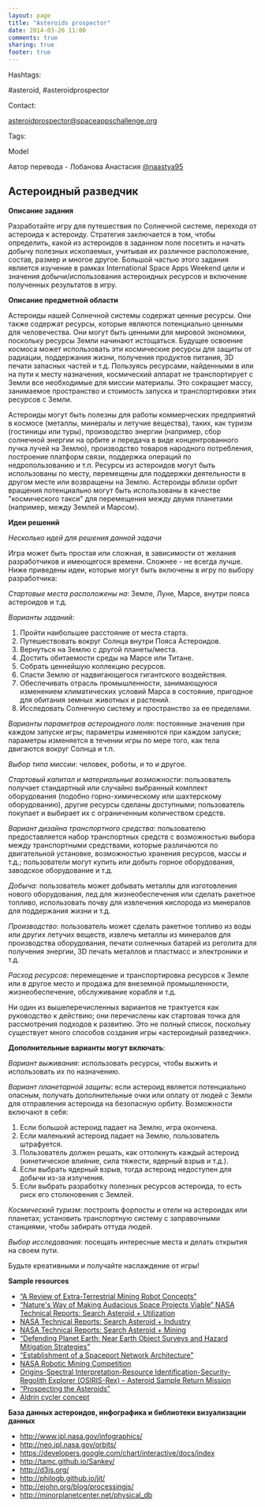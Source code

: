```yaml
---
layout: page
title: "Asteroids prospector"
date: 2014-03-26 11:00
comments: true
sharing: true
footer: true
---
```

Hashtags:

\#asteroid, \#asteroidprospector

Contact:

asteroidprospector@spaceappschallenge.org

Tags:

Model

Автор перевода - Лобанова Анастасия <a href="https://twitter.com/naastya95">@naastya95</a>

## Астероидный разведчик

**Описание задания**

Разработайте игру для путешествия по Солнечной системе, переходя от астероида к астероиду. Стратегия заключается в том, чтобы определить, какой из астероидов в заданном поле посетить и начать добычу полезных ископаемых, учитывая их различное расположение, состав, размер и многое другое. Большой частью этого задания является изучение в рамках International Space Apps Weekend цели и значения добычи/использования астероидных ресурсов и включение полученных результатов в игру.

**Описание предметной области**

Астероиды нашей Cолнечной системы содержат ценные ресурсы. Они также содержат ресурсы, которые являются потенциально ценными для человечества. Они могут быть ценными для мировой экономики, поскольку ресурсы Земли начинают истощаться. Будущее освоение космоса может использовать эти  космические ресурсы для защиты от радиации, поддержания жизни, получения продуктов питания, 3D печати запасных частей и т.д. Пользуясь ресурсами, найденными в или на пути к месту назначения, космический аппарат не транспортирует с Земли все необходимые для миссии материалы. Это сокращает массу, занимаемое пространство и стоимость запуска и транспортировки этих ресурсов с Земли.

Астероиды могут быть полезны для работы коммерческих предприятий в космосе (металлы, минералы и летучие вещества), таких, как туризм (гостиницы или туры), производство энергии (например, сбор солнечной энергии на орбите и передача в виде концентрованного пучка лучей на Землю), производство товаров народного потребления, построение платформ связи, поддержка операций по недропользованию и т.п. Ресурсы из астероидов могут быть использованы по месту, перемещены для поддержки деятельности в другом месте или возвращены на Землю. Астероиды  вблизи орбит вращения потенциально могут быть использованы в качестве "космического такси" для перемещения между двумя планетами (например, между Землей и Марсом).

**Идеи решений**

*Несколько идей для решения данной задачи*

Игра может быть простая или сложная, в зависимости от желания разработчиков и имеющегося времени. Сложнее - не всегда лучше. Ниже приведены идеи, которые могут быть включены в игру по выбору разработчика:

*Стартовые места расположены на*: Земле, Луне, Марсе, внутри пояса астероидов и т.д.

*Варианты заданий*:

1. Пройти наибольшее расстояние от места старта.
2. Путешествовать вокруг Солнца внутри Пояса Астероидов.
3. Вернуться на Землю с другой планеты/места.
4. Достить обитаемости среды на Марсе или Титане.
5. Собрать ценнейшую коллекцию ресурсов.
6. Спасти Землю от надвигающегося гигантского воздействия.
7. Обеспечивать отрасль промышленности, занимающуюся изменением климатических условий Марса в состояние, пригодное для обитания земных животных и растений.
8. Исследовать Солнечную систему и пространство за ее пределами.

*Варианты параметров астероидного поля*: постоянные значения при каждом запуске игры; параметры изменяются при каждом запуске; параметры изменяется в течении игры по мере того, как тела двигаются вокруг Солнца и т.п.

*Выбор типа миссии*: человек, роботы, и то и другое.

*Стартовый капитал и материальные возможности*: пользователь получает стандартный или случайно выбранный комплект оборудования (подобно горно-химическому или шахтерскому оборудованию), другие ресурсы сделаны доступными; пользователь покупает и выбирает их с ограниченным количеством средств.

*Вариант дизайна транспортного средства*: пользователю предоставляется набор транспортных средств с возможностью выбора между транспортными средствами, которые различаются по двигательной установке, возможностью хранения ресурсов, массы и т.д.; пользователи могут купить или добыть горное оборудования, заводское оборудование и т.д.

*Добыча*: пользователь может добывать металлы для изготовления нового оборудования, лед для жизнеобеспечения или сделать ракетное топливо, использовать почву для извлечения кислорода из минералов для поддержания жизни и т.д.

*Производство*: пользователь может сделать ракетное топливо из воды или других летучих веществ, извлечь металлы из минералов для производства оборудования, печати солнечных батарей из реголита для получения энергии, 3D печать металлов и пластмасс и электроники и т.д.

*Расход ресурсов*: перемещение и транспортировка ресурсов к Земле или в другое место и продажа для внеземной промышленности, жизнеобеспечение, обслуживание корабля и т.д.

Ни один из вышеперечисленных вариантов не трактуется как руководство к действию; они перечислены как стартовая точка для рассмотрения подходов к развитию. Это не полный список, поскольку существует много способов создания игры «астероидный разведчик».

**Дополнительные варианты могут включать**:

*Вариант выживания*: использовать ресурсы, чтобы выжить и использовать их по назначению.

*Вариант планетарной защиты*: если астероид является потенциально опасным, получать дополнительные очки или оплату от людей с Земли для отправления астероида на безопасную орбиту. Возможности включают в себя: 

1. Если большой астероид падает на Землю, игра окончена.
2. Если маленький астероид падает на Землю, пользователь штрафуется.
3. Пользователь должен решать, как оттолкнуть каждый астероид (кинетическое влияние, сила тяжести, ядерный взрыв и т.д.).
4. Если выбрать ядерный взрыв, тогда астероид недоступен для добычи из-за излучения.
5. Если выбрать разработку полезных ресурсов астероида, то есть риск его столкновения с Землей.

*Космический туризм*: построить форпосты и отели на астероидах или планетах; установить транспортную систему с заправочными станциями, чтобы забирать оттуда людей.

*Выбор исследования*: посещать интересные места и делать открытия на своем пути. 

Будьте креативными и получайте наслаждение от игры!

**Sample resources**

* <a href="http://ntrs.nasa.gov/search.jsp?R=20120008777&amp;hterms=mueller+asteroid+asteroid&amp;qs=Ntx%3Dmode%2Bmatchall%7Cmode%2520matchall%26Ntk%3DAll%7CAuthor-Name%26N%3D0%26No%3D10%26Ntt%3Dasteroid%7Cmueller" >“A Review of Extra-Terrestrial Mining Robot Concepts” </a> 
* <a href="http://ntrs.nasa.gov/search.jsp?R=20110016183&amp;hterms=asteroid+industry&amp;qs=Ntx%3Dmode%2Bmatchallany%26Ntk%3DAll%26N%3D4294128800%26Ntt%3Dasteroid%2Bindustry" >“Nature's Way of Making Audacious Space Projects Viable” </a> <a href="http://ntrs.nasa.gov/search.jsp?Ntx=mode+matchallany&amp;Ntk=All&amp;N=0&amp;Ntt=asteroid+utilization"> NASA Technical Reports: Search Asteroid + Utilization </a>
* <a href="http://ntrs.nasa.gov/search.jsp?Ntx=mode+matchallany&amp;Ntk=All&amp;N=0&amp;Ntt=asteroid+industry">NASA Technical Reports: Search Asteroid + Industry </a>
* <a href="http://ntrs.nasa.gov/search.jsp?N=0&amp;Ntk=All&amp;Ntt=asteroid%20mining&amp;Ntx=mode%20matchallpartial">NASA Technical Reports: Search Asteroid + Mining </a> 
* <a href="http://www.nap.edu/catalog.php?record_id=12842">“Defending Planet Earth: Near Earth Object Surveys and Hazard Mitigation Strategies”</a> 
* <a href="http://ntrs.nasa.gov/search.jsp?R=20120015766&amp;hterms=20120015766&amp;qs=N%3D0%26Ntk%3DAll%26Ntt%3D20120015766%26Ntx%3Dmode%2520matchallpartial" >“Establishment of a Spaceport Network Architecture” </a>
* <a href="http://www.nasa.gov/offices/education/centers/kennedy/technology/nasarmc.html">NASA Robotic Mining Competition</a>
* <a href="http://osiris-rex.lpl.arizona.edu/">Origins-Spectral Interpretation-Resource Identification-Security-Regolith Explorer (OSIRIS-Rex) – Asteroid Sample Return Mission </a>
* <a href="http://gslibir.gsfc.nasa.gov/colloquia/4552">“Prospecting the Asteroids”</a>
* <a href="http://en.wikipedia.org/wiki/Mars_cycler">Aldrin cycler concept</a>

**База данных астероидов, инфографика и библиотеки визуализации данных** 

* <a href="http://www.jpl.nasa.gov/infographics/">http://www.jpl.nasa.gov/infographics/</a>
* <a href="http://neo.jpl.nasa.gov/orbits/">http://neo.jpl.nasa.gov/orbits/</a>
* <a href="https://developers.google.com/chart/interactive/docs/index">https://developers.google.com/chart/interactive/docs/index</a>
* <a href="http://tamc.github.io/Sankey/">http://tamc.github.io/Sankey/</a>
* <a href="http://d3js.org/">http://d3js.org/</a>
* <a href="http://philogb.github.io/jit/">http://philogb.github.io/jit/</a>
* <a href="http://ejohn.org/blog/processingjs/">http://ejohn.org/blog/processingjs/</a>
* <a href="http://minorplanetcenter.net/physical_db">http://minorplanetcenter.net/physical_db </a>

